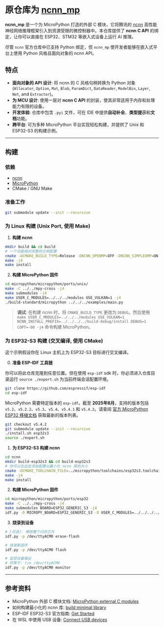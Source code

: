 # 原仓库为 [ncnn_mp](https://github.com/Willaaaaaaa/ncnn_mp)

**ncnn_mp** 是一个为 MicroPython 打造的外部 C 模块，它将腾讯的 [ncnn](https://github.com/Tencent/ncnn) 高性能神经网络推理框架引入到资源受限的微控制器中。本仓库提供了 **ncnn C API** 的绑定，让你可以直接在 ESP32、STM32 等嵌入式设备上运行 AI 推理。

尽管 `ncnn` 官方仓库中已支持 Python 绑定，但 `ncnn_mp` 使开发者能够在嵌入式平台上使用 Python 风格且面向对象的 ncnn API。

## 特点

- **面向对象的 API 设计**: 将 ncnn 的 C 风格句柄转换为 Python 对象 (`Allocator`, `Option`, `Mat`, `Blob`, `ParamDict`, `DataReader`, `ModelBin`, `Layer`, `Net`, and `Extractor`)。
- **为 MCU 设计**: 使用一层对 **ncnn C API** 的封装，使其非常适用于内存和处理能力有限的设备。
- **开发体验**: 仓库中包含 `.pyi` 文件，可在 IDE 中提供**自动补全**、**类型提示**和**文档**功能。
- **跨平台**: 可为多种 MicroPython 平台实现轻松构建，并提供了 Unix 和 ESP32-S3 的构建示例。

---

## 构建

### 依赖

  - [ncnn](https://github.com/Tencent/ncnn)
  - [MicroPython](https://github.com/micropython/micropython)
  - CMake / GNU Make

### 准备工作

```bash
git submodule update --init --recursive
```

### 为 Linux 构建 (Unix Port, 使用 Make)

1.  **构建 ncnn**

```bash
mkdir build && cd build
# 一个功能相对完整的示例配置
cmake -DCMAKE_BUILD_TYPE=Release -DNCNN_OPENMP=OFF -DNCNN_SIMPLEOMP=ON -DNCNN_VULKAN=ON -DNCNN_BUILD_BENCHMARK=OFF -DCMAKE_EXPORT_COMPILE_COMMANDS=ON -DCMAKE_INSTALL_PREFIX=./install ..
make -j4
make install
```

2.  **构建 MicroPython 固件**

```bash
cd micropython/micropython/ports/unix/
make -C ../../mpy-cross -j4
make submodules -j4
make USER_C_MODULES=../../../modules USE_VULKAN=1 -j4
./build-standard/micropython ../../../examples/main.py
```

> **调试**: 在构建 ncnn 时，将 `CMAKE_BUILD_TYPE` 更改为 `DEBUG`。然后使用 `make USER_C_MODULES=../../../modules USE_VULKAN=1 NCNN_INSTALL_PREFIX=../../../../build-debug/install DEBUG=1 COPT=-O0 -j4` 命令构建 MicroPython。

### 为 ESP32-S3 构建 (交叉编译, 使用 CMake)

这个示例假设你在 Linux 主机上为 ESP32-S3 目标进行交叉编译。

0.  **准备 ESP-IDF 工具链**

你可以将此仓库克隆到任意位置。但在使用 `esp-idf` sdk 时，你必须进入仓库目录运行 `source ./export.sh` 为当前终端会话配置环境。

```bash
git clone https://github.com/espressif/esp-idf
cd esp-idf
```

MicroPython 需要特定版本的 `esp-idf`。截至 **2025年8月**，支持的版本包括 `v5.2`、`v5.2.2`、`v5.3`、`v5.4`、`v5.4.1` 和 `v5.4.2`。请查阅 [官方 MicroPython ESP32 移植文档](https://github.com/micropython/micropython/blob/master/ports/esp32/README.md) 获取最新的版本列表。

```bash
git checkout v5.4.2
git submodule update --init --recursive
./install.sh esp32s3
source ./export.sh
```

1.  **为 ESP32-S3 构建 ncnn**

```bash
cd ncnn
mkdir build-esp32s3 && cd build-esp32s3
# 你可以在此处添加配置以最小化 ncnn 库的大小
cmake -DCMAKE_TOOLCHAIN_FILE=../micropython/toolchains/esp32s3.toolchain.cmake -DCMAKE_EXPORT_COMPILE_COMMANDS=ON -DCMAKE_INSTALL_PREFIX=./install ..
make -j4
make install
```

2.  **构建 MicroPython 固件**

```bash
cd micropython/micropython/ports/esp32
make -C ../../mpy-cross -j4
make submodules BOARD=ESP32_GENERIC_S3 -j4
idf.py -D MICROPY_BOARD=ESP32_GENERIC_S3 -D USER_C_MODULES=../../../../modules/ncnn_mp/micropython.cmake -D NCNN_INSTALL_PREFIX=../../../../../build-esp32s3/install build
```

3.  **烧录到设备**

```bash
# [可选]: 擦除整个闪存芯片
idf.py -p /dev/ttyACM0 erase-flash

# 烧录新固件
idf.py -p /dev/ttyACM0 flash

# 监控设备输出
# 同等于: tio /dev/ttyACM0
idf.py -p /dev/ttyACM0 monitor
```

---

## 参考资料
- MicroPython 外部 C 模块文档: [MicroPython external C modules](https://docs.micropython.org/en/latest/develop/cmodules.html)
- 如何构建最小化的 ncnn 库: [build minimal library](https://github.com/Tencent/ncnn/wiki/build-minimal-library)
- ESP-IDF ESP32-S3 官方指南: [Get Started](https://docs.espressif.com/projects/esp-idf/en/stable/esp32s3/get-started/index.html)
- 在 WSL 中使用 USB 设备: [Connect USB devices](https://learn.microsoft.com/en-us/windows/wsl/connect-usb#attach-a-usb-device)